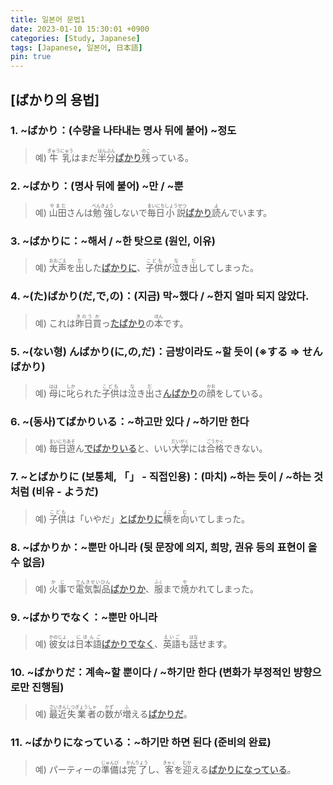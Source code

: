 ```yaml
---
title: 일본어 문법1
date: 2023-01-10 15:30:01 +0900
categories: [Study, Japanese]
tags: [Japanese, 일본어, 日本語]
pin: true
---
```

## [ばかり의 용법] <br>

### 1. ~ばかり：(수량을 나타내는 명사 뒤에 붙어) ~정도 <br>
> 예) <ruby>牛乳<rp>(</rp><rt>ぎゅうにゅう</rt><rp>)</rp></ruby>はまだ<ruby>半分<rp>(</rp><rt>はんぶん</rt><rp>)</rp></ruby><U><strong>ばかり</strong></U><ruby>残<rp>(</rp><rt>のこ</rt><rp>)</rp></ruby>っている。

### 2. ~ばかり：(명사 뒤에 붙어) ~만 / ~뿐  <br>
> 예) <ruby>山田<rp>(</rp><rt>やまだ</rt><rp>)</rp></ruby>さんは<ruby>勉強<rp>(</rp><rt>べんきょう</rt><rp>)</rp></ruby>しないで<ruby>毎日<rp>(</rp><rt>まいにち</rt><rp>)</rp></ruby><ruby>小説<rp>(</rp><rt>しょうせつ</rt><rp>)</rp></ruby><U><strong>ばかり</strong></U><ruby>読<rp>(</rp><rt>よ</rt><rp>)</rp></ruby>んでいます。

### 3. ~ばかりに：~해서 / ~한 탓으로 (원인, 이유) <br>
> 예) <ruby>大声<rp>(</rp><rt>おおごえ</rt><rp>)</rp></ruby>を<ruby>出<rp>(</rp><rt>だ</rt><rp>)</rp></ruby>した<U><strong>ばかりに</strong></U>、<ruby>子供<rp>(</rp><rt>こども</rt><rp>)</rp></ruby>が<ruby>泣<rp>(</rp><rt>な</rt><rp>)</rp></ruby>き<ruby>出<rp>(</rp><rt>だ</rt><rp>)</rp></ruby>してしまった。

### 4. ~(た)ばかり(だ,で,の)：(지금) 막~했다 / ~한지 얼마 되지 않았다. <br>
> 예) これは<ruby>昨日<rp>(</rp><rt>きのう</rt><rp>)</rp></ruby><ruby>買<rp>(</rp><rt>か</rt><rp>)</rp></ruby>っ<U><strong>たばかり</strong></U>の<ruby>本<rp>(</rp><rt>ほん</rt><rp>)</rp></ruby>です。

### 5. ~(ない형) んばかり(に,の,だ)：금방이라도 ~할 듯이 (※する ⇒ せんばかり) <br>
> 예) <ruby>母<rp>(</rp><rt>はは</rt><rp>)</rp></ruby>に<ruby>叱<rp>(</rp><rt>しか</rt><rp>)</rp></ruby>られた<ruby>子供<rp>(</rp><rt>こども</rt><rp>)</rp></ruby>は<ruby>泣<rp>(</rp><rt>な</rt><rp>)</rp></ruby>き<ruby>出<rp>(</rp><rt>だ</rt><rp>)</rp></ruby>さ<U><strong>んばかり</strong></U>の<ruby>顔<rp>(</rp><rt>かお</rt><rp>)</rp></ruby>をしている。

### 6. ~(동사)てばかりいる：~하고만 있다 / ~하기만 한다 <br>
> 예) <ruby>毎日<rp>(</rp><rt>まいにち</rt><rp>)</rp></ruby><ruby>遊<rp>(</rp><rt>あそ</rt><rp>)</rp></ruby>ん<U><strong>でばかりいる</strong></U>と、いい<ruby>大学<rp>(</rp><rt>だいがく</rt><rp>)</rp></ruby>には<ruby>合格<rp>(</rp><rt>ごうかく</rt><rp>)</rp></ruby>できない。

### 7. ~とばかりに (보통체, 「」 - 직접인용)：(마치) ~하는 듯이 / ~하는 것처럼 (비유 - ようだ) <br>
> 예) <ruby>子供<rp>(</rp><rt>こども</rt><rp>)</rp></ruby>は「いやだ」<U><strong>とばかりに</strong></U><ruby>横<rp>(</rp><rt>よこ</rt><rp>)</rp></ruby>を<ruby>向<rp>(</rp><rt>む</rt><rp>)</rp></ruby>いてしまった。

### 8. ~ばかりか：~뿐만 아니라 (뒷 문장에 의지, 희망, 권유 등의 표현이 올 수 없음) <br>
> 예) <ruby>火事<rp>(</rp><rt>かじ</rt><rp>)</rp></ruby>で<ruby>電気製品<rp>(</rp><rt>でんきせいひん</rt><rp>)</rp></ruby><U><strong>ばかりか</strong></U>、<ruby>服<rp>(</rp><rt>ふく</rt><rp>)</rp></ruby>まで<ruby>焼<rp>(</rp><rt>や</rt><rp>)</rp></ruby>かれてしまった。

### 9. ~ばかりでなく：~뿐만 아니라 <br>
> 예) <ruby>彼女<rp>(</rp><rt>かのじょ</rt><rp>)</rp></ruby>は<ruby>日本語<rp>(</rp><rt>にほんご</rt><rp>)</rp></ruby><U><strong>ばかりでなく</strong></U>、<ruby>英語<rp>(</rp><rt>えいご</rt><rp>)</rp></ruby>も<ruby>話<rp>(</rp><rt>はな</rt><rp>)</rp></ruby>せます。

### 10. ~ばかりだ：계속~할 뿐이다 / ~하기만 한다 (변화가 부정적인 뱡향으로만 진행됨) <br>
> 예) <ruby>最近<rp>(</rp><rt>さいきん</rt><rp>)</rp></ruby><ruby>失業者<rp>(</rp><rt>しつぎょうしゃ</rt><rp>)</rp></ruby>の<ruby>数<rp>(</rp><rt>かず</rt><rp>)</rp></ruby>が<ruby>増<rp>(</rp><rt>ふ</rt><rp>)</rp></ruby>える<U><strong>ばかりだ</strong></U>。

### 11. ~ばかりになっている：~하기만 하면 된다 (준비의 완료) <br>
> 예) パーティーの<ruby>準備<rp>(</rp><rt>じゅんび</rt><rp>)</rp></ruby>は<ruby>完了<rp>(</rp><rt>かんりょう</rt><rp>)</rp></ruby>し、<ruby>客<rp>(</rp><rt>きゃく</rt><rp>)</rp></ruby>を<ruby>迎<rp>(</rp><rt>むか</rt><rp>)</rp></ruby>える<U><strong>ばかりになっている</strong></U>。

